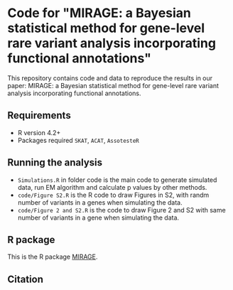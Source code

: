 # Code for "MIRAGE: a Bayesian statistical method for gene-level rare variant analysis incorporating functional annotations"

This repository contains code and data to reproduce the results in our paper:
MIRAGE: a Bayesian statistical method for gene-level rare variant analysis
incorporating functional annotations. 

## Requirements
- R version 4.2+ 
- Packages required `SKAT`, `ACAT`, `AssotesteR`

## Running the analysis

+ `Simulations.R` in folder code is the main code to generate simulated data, run EM algorithm and calculate p values by other methods.
+ `code/Figure S2.R` is the R code to draw Figures in S2, with randm number of variants in a genes when simulating the data.
+ `code/Figure 2 and S2.R` is the code to draw Figure 2 and S2 with same number of variants in a gene when simulating the data.  

## R package 

This is the R package [MIRAGE](https://xinhe-lab.github.io/mirage/). 


## Citation
